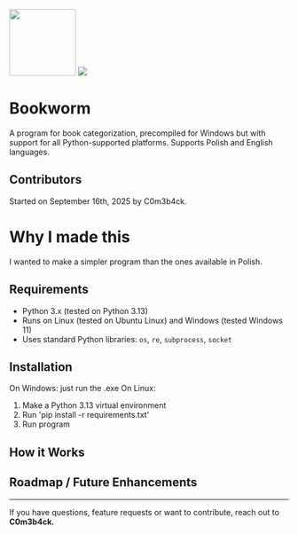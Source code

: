 <img src="logo.jpeg" class="logo" width="120"/>
<img src="https://img.shields.io/github/downloads/C0m3b4ck/Bookworm/total">

# Bookworm

A program for book categorization, precompiled for Windows but with support for all Python-supported platforms. Supports Polish and English languages.

## Contributors  
Started on September 16th, 2025 by C0m3b4ck.

# Why I made this
I wanted to make a simpler program than the ones available in Polish.

## Requirements  
- Python 3.x (tested on Python 3.13)  
- Runs on Linux (tested on Ubuntu Linux) and Windows (tested Windows 11)
- Uses standard Python libraries: `os`, `re`, `subprocess`, `socket`  

## Installation  
On Windows: just run the .exe
On Linux: 
1. Make a Python 3.13 virtual environment
2. Run 'pip install -r requirements.txt'
3. Run program

## How it Works 


## Roadmap / Future Enhancements  

---

If you have questions, feature requests or want to contribute, reach out to **C0m3b4ck.**
